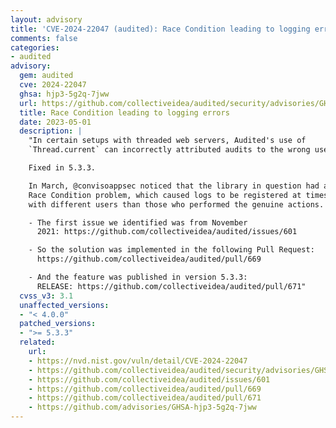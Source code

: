 ```yaml
---
layout: advisory
title: 'CVE-2024-22047 (audited): Race Condition leading to logging errors'
comments: false
categories:
- audited
advisory:
  gem: audited
  cve: 2024-22047
  ghsa: hjp3-5g2q-7jww
  url: https://github.com/collectiveidea/audited/security/advisories/GHSA-hjp3-5g2q-7jww
  title: Race Condition leading to logging errors
  date: 2023-05-01
  description: |
    "In certain setups with threaded web servers, Audited's use of
    `Thread.current` can incorrectly attributed audits to the wrong user.

    Fixed in 5.3.3.

    In March, @convisoappsec noticed that the library in question had a
    Race Condition problem, which caused logs to be registered at times
    with different users than those who performed the genuine actions.

    - The first issue we identified was from November
      2021: https://github.com/collectiveidea/audited/issues/601

    - So the solution was implemented in the following Pull Request:
      https://github.com/collectiveidea/audited/pull/669

    - And the feature was published in version 5.3.3:
      RELEASE: https://github.com/collectiveidea/audited/pull/671"
  cvss_v3: 3.1
  unaffected_versions:
  - "< 4.0.0"
  patched_versions:
  - ">= 5.3.3"
  related:
    url:
    - https://nvd.nist.gov/vuln/detail/CVE-2024-22047
    - https://github.com/collectiveidea/audited/security/advisories/GHSA-hjp3-5g2q-7jww
    - https://github.com/collectiveidea/audited/issues/601
    - https://github.com/collectiveidea/audited/pull/669
    - https://github.com/collectiveidea/audited/pull/671
    - https://github.com/advisories/GHSA-hjp3-5g2q-7jww
---
```

